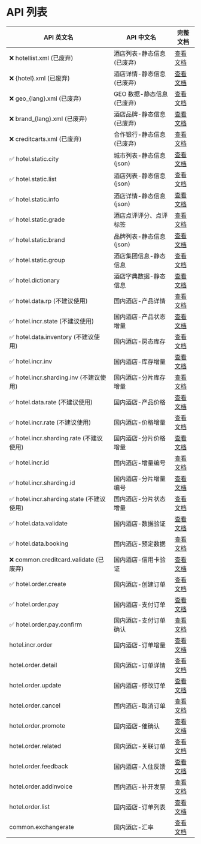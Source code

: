 # API 列表

| API 英文名                               | API 中文名                 | 完整文档                                                                           |
| ---------------------------------------- | -------------------------- | ---------------------------------------------------------------------------------- |
| ❌ hotellist.xml (已废弃)                 | 酒店列表-静态信息 (已废弃) | [查看文档](https://open.elong.com/doc/info/cn-api-meta-hotellist_xml)              |
| ❌ {hotel}.xml (已废弃)                   | 酒店详情-静态信息 (已废弃) | [查看文档](https://open.elong.com/doc/info/cn-api-meta-hotelId_xml)                |
| ❌ geo_{lang}.xml (已废弃)                | GEO 数据-静态信息 (已废弃) | [查看文档](https://open.elong.com/doc/info/cn-api-meta-geo_xml)                    |
| ❌ brand_{lang}.xml (已废弃)              | 酒店品牌-静态信息 (已废弃) | [查看文档](https://open.elong.com/doc/info/cn-api-meta-brand_xml)                  |
| ❌ creditcarts.xml (已废弃)               | 合作银行-静态信息 (已废弃) | [查看文档](https://open.elong.com/doc/info/cn-api-meta-creditcards_xml)            |
| ✅ hotel.static.city                      | 城市列表-静态信息 (json)   | [查看文档](https://open.elong.com/doc/info/cn-api-meta-city)                       |
| ✅ hotel.static.list                      | 酒店列表-静态信息 (json)   | [查看文档](https://open.elong.com/doc/info/cn-api-meta-hotellist)                  |
| ✅ hotel.static.info                      | 酒店详情-静态信息 (json)   | [查看文档](https://open.elong.com/doc/info/cn-api-meta-hotelinfo)                  |
| ✅ hotel.static.grade                     | 酒店点评评分、点评标签     | [查看文档](https://open.elong.com/doc/info/cn-api-meta-hotelstaticgrade)           |
| ✅ hotel.static.brand                     | 品牌列表-静态信息 (json)   | [查看文档](https://open.elong.com/doc/info/cn-api-meta-hotelbrand)                 |
| ✅ hotel.static.group                     | 酒店集团信息-静态信息      | [查看文档](https://open.elong.com/doc/info/cn-api-meta-hotelstaticgroup)           |
| ✅ hotel.dictionary                       | 酒店字典数据-静态信息      | [查看文档](https://open.elong.com/doc/info/cn-api-meta-hoteldictionary)            |
| ✅ hotel.data.rp (不建议使用)             | 国内酒店-产品详情          | [查看文档](https://open.elong.com/doc/info/cn-api-meta-hotel_data_rp)              |
| ✅ hotel.incr.state (不建议使用)          | 国内酒店-产品状态增量      | [查看文档](https://open.elong.com/doc/info/cn-api-meta-hotel_incr_state)           |
| ✅ hotel.data.inventory (不建议使用)      | 国内酒店-房态库存          | [查看文档](https://open.elong.com/doc/info/cn-api-meta-hotel_data_inventory)       |
| ✅ hotel.incr.inv                         | 国内酒店-库存增量          | [查看文档](https://open.elong.com/doc/info/cn-api-meta-hotel_incr_inv)             |
| ✅ hotel.incr.sharding.inv (不建议使用)   | 国内酒店-分片库存增量      | [查看文档](https://open.elong.com/doc/info/cn-api-meta-hotel_incr_sharding_inv)    |
| ✅ hotel.data.rate (不建议使用)           | 国内酒店-产品价格          | [查看文档](https://open.elong.com/doc/info/cn-api-meta-hotel_data_rate)            |
| ✅ hotel.incr.rate (不建议使用)           | 国内酒店-价格增量          | [查看文档](https://open.elong.com/doc/info/cn-api-meta-hotel_incr_rate)            |
| ✅ hotel.incr.sharding.rate (不建议使用)  | 国内酒店-分片价格增量      | [查看文档](https://open.elong.com/doc/info/cn-api-meta-hotel_incr_sharding_rate)   |
| ✅ hotel.incr.id                          | 国内酒店-增量编号          | [查看文档](https://open.elong.com/doc/info/cn-api-meta-hotel_incr_id)              |
| ✅ hotel.incr.sharding.id                 | 国内酒店-分片增量编号      | [查看文档](https://open.elong.com/doc/info/cn-api-meta-hotel_incr_sharding_id)     |
| ✅ hotel.incr.sharding.state (不建议使用) | 国内酒店-分片状态增量      | [查看文档](https://open.elong.com/doc/info/cn-api-meta-hotel_incr_sharding_state)  |
| ✅ hotel.data.validate                    | 国内酒店-数据验证          | [查看文档](https://open.elong.com/doc/info/cn-api-meta-hotel_data_validate)        |
| ✅ hotel.data.booking                     | 国内酒店-预定数据          | [查看文档](https://open.elong.com/doc/info/cn-api-meta-hotel_data_booking)         |
| ❌ common.creditcard.validate (已废弃)    | 国内酒店-信用卡验证        | [查看文档](https://open.elong.com/doc/info/cn-api-meta-common_creditcard_validate) |
| ✅ hotel.order.create                     | 国内酒店-创建订单          | [查看文档](https://open.elong.com/doc/info/cn-api-meta-hotel_order_create)         |
| ✅ hotel.order.pay                        | 国内酒店-支付订单          | [查看文档](https://open.elong.com/doc/info/cn-api-meta-hotel_order_pay)            |
| ✅ hotel.order.pay.confirm                | 国内酒店-支付订单确认      | [查看文档](https://open.elong.com/doc/info/cn-api-meta-hotel_order_pay_confirm)    |
| hotel.incr.order                         | 国内酒店-订单增量          | [查看文档](https://open.elong.com/doc/info/cn-api-meta-hotel_incr_order)           |
| hotel.order.detail                       | 国内酒店-订单详情          | [查看文档](https://open.elong.com/doc/info/cn-api-meta-hotel_order_detail)         |
| hotel.order.update                       | 国内酒店-修改订单          | [查看文档](https://open.elong.com/doc/info/cn-api-meta-hotel_order_update)         |
| hotel.order.cancel                       | 国内酒店-取消订单          | [查看文档](https://open.elong.com/doc/info/cn-api-meta-hotel_order_cancel)         |
| hotel.order.promote                      | 国内酒店-催确认            | [查看文档](https://open.elong.com/doc/info/cn-api-meta-hotel_order_promote)        |
| hotel.order.related                      | 国内酒店-关联订单          | [查看文档](https://open.elong.com/doc/info/cn-api-meta-hotel_order_related)        |
| hotel.order.feedback                     | 国内酒店-入住反馈          | [查看文档](https://open.elong.com/doc/info/cn-api-meta-hotel_order_feedback)       |
| hotel.order.addinvoice                   | 国内酒店-补开发票          | [查看文档](https://open.elong.com/doc/info/cn-api-meta-hotel_order_addinvoice)     |
| hotel.order.list                         | 国内酒店-订单列表          | [查看文档](https://open.elong.com/doc/info/cn-api-meta-hotel_order_list)           |
| common.exchangerate                      | 国内酒店-汇率              | [查看文档](https://open.elong.com/doc/info/cn-api-meta-common_exchangerate)        |
